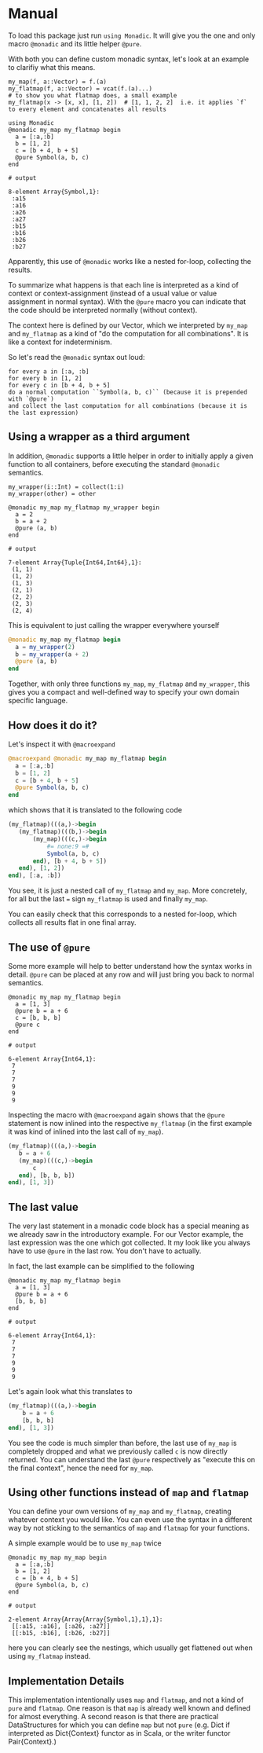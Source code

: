 Manual
======

To load this package just run `using Monadic`. It will give you the one and only macro `@monadic` and its little helper ``@pure``.

With both you can define custom monadic syntax, let's look at an example to clarifiy what this means.

```jldoctest session
my_map(f, a::Vector) = f.(a)
my_flatmap(f, a::Vector) = vcat(f.(a)...)
# to show you what flatmap does, a small example
my_flatmap(x -> [x, x], [1, 2])  # [1, 1, 2, 2]  i.e. it applies `f` to every element and concatenates all results

using Monadic
@monadic my_map my_flatmap begin
  a = [:a,:b]
  b = [1, 2]
  c = [b + 4, b + 5]
  @pure Symbol(a, b, c)
end

# output

8-element Array{Symbol,1}:
 :a15
 :a16
 :a26
 :a27
 :b15
 :b16
 :b26
 :b27
```
Apparently, this use of `@monadic` works like a nested for-loop, collecting the results.

To summarize what happens is that each line is interpreted as a kind of context or context-assignment (instead of
a usual value or value assignment in normal syntax). With the `@pure` macro you can indicate that the code should be
 interpreted normally (without context).

The context here is defined by our Vector, which we interpreted by ``my_map`` and ``my_flatmap`` as a kind of "do the computation for all combinations". It is like a context for indeterminism.

So let's read the `@monadic` syntax out loud:
```
for every a in [:a, :b]
for every b in [1, 2]
for every c in [b + 4, b + 5]
do a normal computation ``Symbol(a, b, c)`` (because it is prepended with `@pure`)
and collect the last computation for all combinations (because it is the last expression)
```

Using a wrapper as a third argument
-----------------------------------

In addition, `@monadic` supports a little helper in order to initially apply a given function to all containers, before executing the standard `@monadic` semantics.

```jldoctest session
my_wrapper(i::Int) = collect(1:i)
my_wrapper(other) = other

@monadic my_map my_flatmap my_wrapper begin
  a = 2
  b = a + 2
  @pure (a, b)
end

# output

7-element Array{Tuple{Int64,Int64},1}:
 (1, 1)
 (1, 2)
 (1, 3)
 (2, 1)
 (2, 2)
 (2, 3)
 (2, 4)
```
This is equivalent to just calling the wrapper everywhere yourself
```julia
@monadic my_map my_flatmap begin
  a = my_wrapper(2)
  b = my_wrapper(a + 2)
  @pure (a, b)
end
```

Together, with only three functions `my_map`, `my_flatmap` and `my_wrapper`,
this gives you a compact and well-defined way to specify your own domain specific language.



How does it do it?
------------------

Let's inspect it with `@macroexpand`

```julia
@macroexpand @monadic my_map my_flatmap begin
  a = [:a,:b]
  b = [1, 2]
  c = [b + 4, b + 5]
  @pure Symbol(a, b, c)
end
```
which shows that it is translated to the following code
```julia
(my_flatmap)(((a,)->begin
   (my_flatmap)(((b,)->begin
       (my_map)(((c,)->begin
           #= none:9 =#
           Symbol(a, b, c)
       end), [b + 4, b + 5])
   end), [1, 2])
end), [:a, :b])
```
You see, it is just a nested call of ``my_flatmap`` and ``my_map``. More concretely, for all but the last `=` sign ``my_flatmap`` is used and finally ``my_map``.

You can easily check that this corresponds to a nested for-loop, which collects all results flat in one final array.


The use of ``@pure``
--------------------

Some more example will help to better understand how the syntax works in detail. ``@pure`` can be
placed at any row and will just bring you back to normal semantics.

```jldoctest session
@monadic my_map my_flatmap begin
  a = [1, 3]
  @pure b = a + 6
  c = [b, b, b]
  @pure c
end

# output

6-element Array{Int64,1}:
 7
 7
 7
 9
 9
 9
```

Inspecting the macro with ``@macroexpand`` again shows that the ``@pure`` statement is now inlined into the respective ``my_flatmap`` (in the first example it was kind of inlined into the last call of ``my_map``).
```julia
(my_flatmap)(((a,)->begin
   b = a + 6
   (my_map)(((c,)->begin
       c
   end), [b, b, b])
end), [1, 3])
```

The last value
--------------

The very last statement in a monadic code block has a special meaning as we already saw in the introductory example. For our Vector example, the last expression was the one which got collected. It my look like you always have to use ``@pure`` in the last row. You don't have to actually.

In fact, the last example can be simplified to the following
```jldoctest session
@monadic my_map my_flatmap begin
  a = [1, 3]
  @pure b = a + 6
  [b, b, b]
end

# output

6-element Array{Int64,1}:
 7
 7
 7
 9
 9
 9
```

Let's again look what this translates to
```julia
(my_flatmap)(((a,)->begin
    b = a + 6
    [b, b, b]
end), [1, 3])
```
You see the code is much simpler than before, the last use of ``my_map`` is completely dropped and what we previously called `c` is now directly returned. You can understand the last `@pure` respectively as "execute this on the final context", hence the need for ``my_map``.


Using other functions instead of ``map`` and ``flatmap``
--------------------------------------------------------

You can define your own versions of ``my_map`` and ``my_flatmap``, creating whatever context you would like. You can even use the syntax in a different way by not sticking to the semantics of ``map`` and ``flatmap`` for your functions.

A simple example would be to use ``my_map`` twice
```jldoctest session
@monadic my_map my_map begin
  a = [:a,:b]
  b = [1, 2]
  c = [b + 4, b + 5]
  @pure Symbol(a, b, c)
end

# output

2-element Array{Array{Array{Symbol,1},1},1}:
 [[:a15, :a16], [:a26, :a27]]
 [[:b15, :b16], [:b26, :b27]]
```
here you can clearly see the nestings, which usually get flattened out when using ``my_flatmap`` instead.


Implementation Details
----------------------

This implementation intentionally uses ``map`` and ``flatmap``, and not a kind of ``pure`` and ``flatmap``. One reason is that ``map`` is already well known and defined for almost everything. A second reason is that there are practical DataStructures for which you can define ``map`` but not ``pure`` (e.g. Dict if interpreted as Dict{Context} functor as in Scala, or the writer functor Pair{Context}.)
